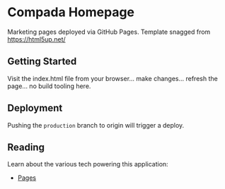 # Compada Homepage

Marketing pages deployed via GitHub Pages. Template snagged from <https://html5up.net/>

## Getting Started

Visit the index.html file from your browser... make changes... refresh the page... no build tooling here.

## Deployment

Pushing the `production` branch to origin will trigger a deploy.

## Reading

Learn about the various tech powering this application:

- [Pages](https://pages.github.com)
<!-- - [tailwindcss](https://tailwindcss.com/) -->
